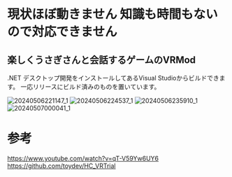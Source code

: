 # 現状ほぼ動きません 知識も時間もないので対応できません
## 楽しくうさぎさんと会話するゲームのVRMod  
.NET デスクトップ開発をインストールしてあるVisual Studioからビルドできます。
一応リリースにビルド済みのものを置いています。

![20240506221147_1](https://github.com/g20271/BunnyTest/assets/84311109/d2d19361-1777-4f02-b25c-415eb4ba778a)
![20240506224537_1](https://github.com/g20271/BunnyTest/assets/84311109/1f6c7450-6081-4fe0-9de7-392b0c4cb20a)
![20240506235910_1](https://github.com/g20271/BunnyTest/assets/84311109/dcf6105b-6a75-4741-9b3b-b9b67f1a5e16)
![20240507000041_1](https://github.com/g20271/BunnyTest/assets/84311109/1b651b7e-9d88-4aa3-bac7-72d40d3a7603)
# 参考
https://www.youtube.com/watch?v=qT-V59Yw6UY6  
https://github.com/toydev/HC_VRTrial  
